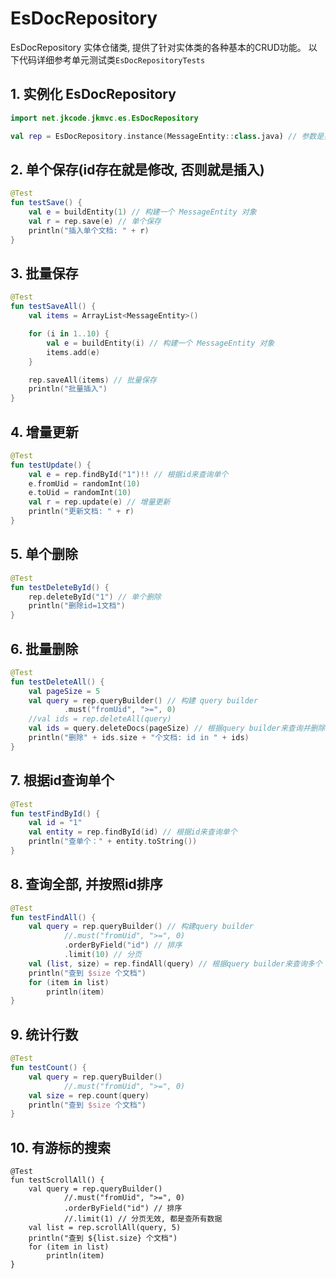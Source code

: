 # EsDocRepository
EsDocRepository 实体仓储类, 提供了针对实体类的各种基本的CRUD功能。
以下代码详细参考单元测试类`EsDocRepositoryTests`

## 1. 实例化 EsDocRepository

```kotlin
import net.jkcode.jkmvc.es.EsDocRepository

val rep = EsDocRepository.instance(MessageEntity::class.java) // 参数是实体类 MessageEntity
```

## 2. 单个保存(id存在就是修改, 否则就是插入)
```kotlin
@Test
fun testSave() {
    val e = buildEntity(1) // 构建一个 MessageEntity 对象
    val r = rep.save(e) // 单个保存
    println("插入单个文档: " + r)
}
```


## 3. 批量保存
```kotlin
@Test
fun testSaveAll() {
    val items = ArrayList<MessageEntity>()

    for (i in 1..10) {
        val e = buildEntity(i) // 构建一个 MessageEntity 对象
        items.add(e)
    }

    rep.saveAll(items) // 批量保存
    println("批量插入")
}
```

## 4. 增量更新
```kotlin
@Test
fun testUpdate() {
    val e = rep.findById("1")!! // 根据id来查询单个
    e.fromUid = randomInt(10)
    e.toUid = randomInt(10)
    val r = rep.update(e) // 增量更新
    println("更新文档: " + r)
}
```

## 5. 单个删除
```kotlin
@Test
fun testDeleteById() {
    rep.deleteById("1") // 单个删除
    println("删除id=1文档")
}
```

## 6. 批量删除
```kotlin
@Test
fun testDeleteAll() {
    val pageSize = 5
    val query = rep.queryBuilder() // 构建 query builder
            .must("fromUid", ">=", 0)
    //val ids = rep.deleteAll(query)
    val ids = query.deleteDocs(pageSize) // 根据query builder来查询并删除
    println("删除" + ids.size + "个文档: id in " + ids)
}
```

## 7. 根据id查询单个
```kotlin
@Test
fun testFindById() {
    val id = "1"
    val entity = rep.findById(id) // 根据id来查询单个
    println("查单个：" + entity.toString())
}
```

## 8. 查询全部, 并按照id排序
```kotlin
@Test
fun testFindAll() {
    val query = rep.queryBuilder() // 构建query builder
            //.must("fromUid", ">=", 0)
            .orderByField("id") // 排序
            .limit(10) // 分页
    val (list, size) = rep.findAll(query) // 根据query builder来查询多个
    println("查到 $size 个文档")
    for (item in list)
        println(item)
}
```

## 9. 统计行数
```kotlin
@Test
fun testCount() {
    val query = rep.queryBuilder()
            //.must("fromUid", ">=", 0)
    val size = rep.count(query)
    println("查到 $size 个文档")
}
```

## 10. 有游标的搜索
```
@Test
fun testScrollAll() {
    val query = rep.queryBuilder()
            //.must("fromUid", ">=", 0)
            .orderByField("id") // 排序
            //.limit(1) // 分页无效, 都是查所有数据
    val list = rep.scrollAll(query, 5)
    println("查到 ${list.size} 个文档")
    for (item in list)
        println(item)
}
```